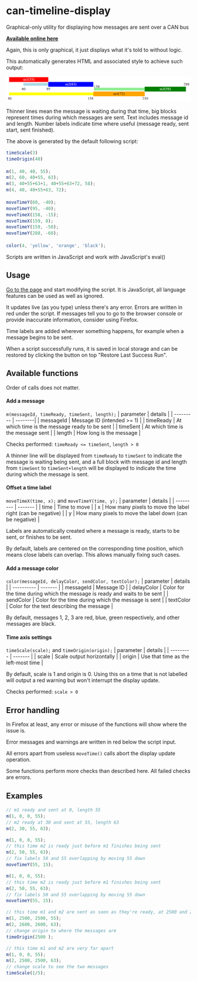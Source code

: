 # can-timeline-display
Graphical-only utility for displaying how messages are sent over a CAN bus

[**Available online here**](https://amecn.github.io/can-timeline-display/)

Again, this is only graphical, it just displays what it's told to without logic.

This automatically generates HTML and associated style to achieve such output:

![Contribution guidelines for this project](example.png)

Thinner lines mean the message is waiting during that time, big blocks represent times during which messages are sent. Text includes message id and length. Number labels indicate time where useful (message ready, sent start, sent finished).

The above is generated by the default following script:

```js
timeScale(3)
timeOrigin(40)

m(1, 40, 40, 55);
m(2, 60, 40+55, 63);
m(3, 40+55+63+1, 40+55+63+72, 58);
m(4, 40, 40+55+63, 72);

moveTimeY(60, -40);
moveTimeY(95, -40);
moveTimeX(158, -15);
moveTimeX(159, 8);
moveTimeY(159, -50);
moveTimeY(288, -60);

color(4, 'yellow', 'orange', 'black');
```

Scripts are written in JavaScript and work with JavaScript's eval()

## Usage
[Go to the page](https://amecn.github.io/can-timeline-display/) and start modifying the script. It is JavaScript, all language features can be used as well as ignored.

It updates live (as you type) unless there's any error. Errors are written in red under the script. If messages tell you to go to the browser console or provide inaccurate information, consider using Firefox.

Time labels are added wherever something happens, for example when a message begins to be sent.

When a script successfully runs, it is saved in local storage and can be restored by clicking the button on top "Restore Last Success Run".

## Available functions
Order of calls does not matter.

#### Add a message
`m(messageId, timeReady, timeSent, length);`
| parameter | details |
| --------- | --------|
| messageId | Message ID (intended >= 1) |
| timeReady | At which time is the message ready to be sent |
| timeSent  | At which time is the message sent |
| length    | How long is the message |

Checks performed:
`timeReady <= timeSent`,
`length > 0`

A thinner line will be displayed from `timeReady` to `timeSent` to indicate the message is waiting being sent, and a full block with message id and length from `timeSent` to `timeSent+length` will be displayed to indicate the time during which the message is sent.

#### Offset a time label
`moveTimeX(time, x);` and `moveTimeY(time, y);`
| parameter | details |
| --------- | ------- |
| time      | Time to move |
| x         | How many pixels to move the label right (can be negative) |
| y         | How many pixels to move the label down (can be negative) |

Labels are automatically created where a message is ready, starts to be sent, or finishes to be sent.

By default, labels are centered on the corresponding time position, which means close labels can overlap.
This allows manually fixing such cases.

#### Add a message color
`color(messageId, delayColor, sendColor, textColor);`
| parameter  | details |
| ---------- | ------- |
| messageId  | Message ID |
| delayColor | Color for the time during which the message is ready and waits to be sent |
| sendColor  | Color for the time during which the message is sent |
| textColor  | Color for the text describing the message |

By default, messages 1, 2, 3 are red, blue, green respectively, and other messages are black.

#### Time axis settings
`timeScale(scale);` and `timeOrigin(origin);`
| parameter | details |
| --------- | ------- |
| scale     | Scale output horizontally |
| origin    | Use that time as the left-most time |

By default, scale is 1 and origin is 0. Using this on a time that is not labelled will output a red warning but won't interrupt the display update.

Checks performed:
`scale > 0`

## Error handling
In Firefox at least, any error or misuse of the functions will show where the issue is.

Error messages and warnings are written in red below the script input.

All errors apart from useless `moveTime()` calls abort the display update operation.

Some functions perform more checks than described here. All failed checks are errors.

## Examples
```js
// m1 ready and sent at 0, length 55
m(1, 0, 0, 55);
// m2 ready at 30 and sent at 55, length 63
m(2, 30, 55, 63);
```

```js
m(1, 0, 0, 55);
// this time m2 is ready just before m1 finishes being sent
m(2, 50, 55, 63);
// fix labels 50 and 55 overlapping by moving 55 down
moveTimeY(55, 15);
```

```js
m(1, 0, 0, 55);
// this time m2 is ready just before m1 finishes being sent
m(2, 50, 55, 63);
// fix labels 50 and 55 overlapping by moving 55 down
moveTimeY(55, 15);
```

```js
// this time m1 and m2 are sent as soon as they're ready, at 2500 and 2600
m(1, 2500, 2500, 55);
m(2, 2600, 2600, 63);
// change origin to where the messages are
timeOrigin(2500 );
```

```js
// this time m1 and m2 are very far apart
m(1, 0, 0, 55);
m(2, 2500, 2500, 63);
// change scale to see the two messages
timeScale(1/5);
```
